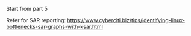 Start from part 5

Refer for SAR reporting: https://www.cyberciti.biz/tips/identifying-linux-bottlenecks-sar-graphs-with-ksar.html

